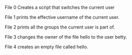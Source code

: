 File 0 Creates a script that switches the current user

File 1 prints the effective username of the current user.

File 2 prints all the groups the current user is part of.

File 3 changes the owner of the file hello to the user betty.

File 4 creates an empty file called hello.
